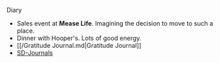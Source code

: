 Diary

- Sales event at **Mease Life**. Imagining the decision to move to such a place.
- Dinner with Hooper's. Lots of good energy.
- [[/Gratitude Journal.md|Gratitude Journal]]
- [SD-Journals](SD-Journals)


